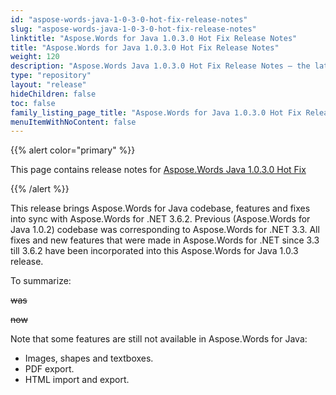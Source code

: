 ```yaml
---
id: "aspose-words-java-1-0-3-0-hot-fix-release-notes"
slug: "aspose-words-java-1-0-3-0-hot-fix-release-notes"
linktitle: "Aspose.Words for Java 1.0.3.0 Hot Fix Release Notes"
title: "Aspose.Words for Java 1.0.3.0 Hot Fix Release Notes"
weight: 120
description: "Aspose.Words Java 1.0.3.0 Hot Fix Release Notes – the latest updates and fixes."
type: "repository"
layout: "release"
hideChildren: false
toc: false
family_listing_page_title: "Aspose.Words for Java 1.0.3.0 Hot Fix Release Notes"
menuItemWithNoContent: false
---
```


{{% alert color="primary" %}}

This page contains release notes for [Aspose.Words Java 1.0.3.0 Hot Fix](https://releases.aspose.com/words/java/)

{{% /alert %}}

This release brings Aspose.Words for Java codebase, features and fixes into sync with Aspose.Words for .NET 3.6.2. Previous (Aspose.Words for Java 1.0.2) codebase was corresponding to Aspose.Words for .NET 3.3. All fixes and new features that were made in Aspose.Words for .NET since 3.3 till 3.6.2 have been incorporated into this Aspose.Words for Java 1.0.3 release.

To summarize:

~~was~~

~~now~~

Note that some features are still not available in Aspose.Words for Java:

- Images, shapes and textboxes.
- PDF export.
- HTML import and export.
